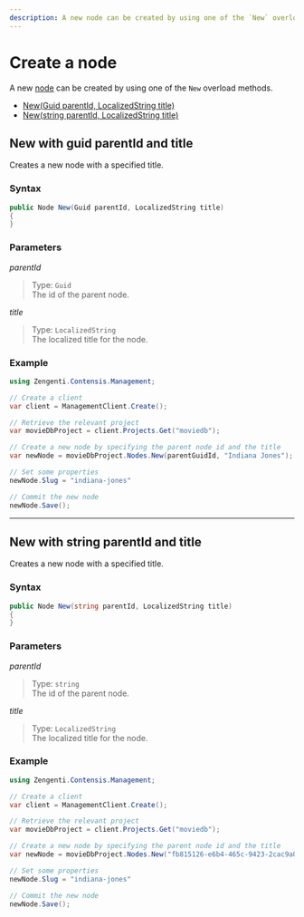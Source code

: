 ```yaml
---
description: A new node can be created by using one of the `New` overload methods.
---
```

# Create a node

A new [node](/model/node.md) can be created by using one of the `New` overload methods.

* [New(Guid parentId, LocalizedString title)](#new-with-guid-parentid-and-title)
* [New(string parentId, LocalizedString title)](#new-with-string-parentid-and-title)

## New with guid parentId and title

Creates a new node with a specified title.

### Syntax

```cs
public Node New(Guid parentId, LocalizedString title)
{
}
```

### Parameters

*parentId*
> Type: `Guid`  
> The id of the parent node.

*title*
> Type: `LocalizedString`  
> The localized title for the node.

### Example

```cs
using Zengenti.Contensis.Management;

// Create a client
var client = ManagementClient.Create();

// Retrieve the relevant project
var movieDbProject = client.Projects.Get("moviedb");

// Create a new node by specifying the parent node id and the title
var newNode = movieDbProject.Nodes.New(parentGuidId, "Indiana Jones");

// Set some properties
newNode.Slug = "indiana-jones"

// Commit the new node
newNode.Save();
```

---

## New with string parentId and title

Creates a new node with a specified title.

### Syntax

```cs
public Node New(string parentId, LocalizedString title)
{
}
```

### Parameters

*parentId*
> Type: `string`  
> The id of the parent node.

*title*
> Type: `LocalizedString`  
> The localized title for the node.

### Example

```cs
using Zengenti.Contensis.Management;

// Create a client
var client = ManagementClient.Create();

// Retrieve the relevant project
var movieDbProject = client.Projects.Get("moviedb");

// Create a new node by specifying the parent node id and the title
var newNode = movieDbProject.Nodes.New("fb815126-e6b4-465c-9423-2cac9a0d791e", "Indiana Jones");

// Set some properties
newNode.Slug = "indiana-jones"

// Commit the new node
newNode.Save();
```
